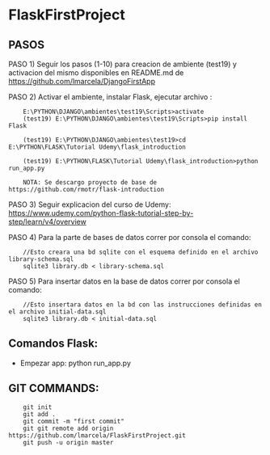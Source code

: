 # FlaskFirstProject



## PASOS

PASO 1) Seguir los pasos (1-10) para creacion de ambiente (test19) y activacion del mismo disponibles en README.md de https://github.com/lmarcela/DjangoFirstApp

PASO 2) Activar el ambiente, instalar Flask, ejecutar archivo :

		E:\PYTHON\DJANGO\ambientes\test19\Scripts>activate
		(test19) E:\PYTHON\DJANGO\ambientes\test19\Scripts>pip install Flask

		(test19) E:\PYTHON\DJANGO\ambientes\test19>cd E:\PYTHON\FLASK\Tutorial Udemy\flask_introduction

		(test19) E:\PYTHON\FLASK\Tutorial Udemy\flask_introduction>python run_app.py

		NOTA: Se descargo proyecto de base de https://github.com/rmotr/flask-introduction

PASO 3) Seguir explicacion del curso de Udemy: https://www.udemy.com/python-flask-tutorial-step-by-step/learn/v4/overview

PASO 4) Para la parte de bases de datos correr por consola el comando: 
		
		//Esto creara una bd sqlite con el esquema definido en el archivo library-schema.sql
		sqlite3 library.db < library-schema.sql

PASO 5) Para insertar datos en la base de datos correr por consola el comando:

		//Esto insertara datos en la bd con las instrucciones definidas en el archivo initial-data.sql
		sqlite3 library.db < initial-data.sql
		
## Comandos Flask:

- Empezar app: python run_app.py

## GIT COMMANDS:
		git init
		git add .
		git commit -m "first commit"
		git git remote add origin https://github.com/lmarcela/FlaskFirstProject.git
		git push -u origin master

